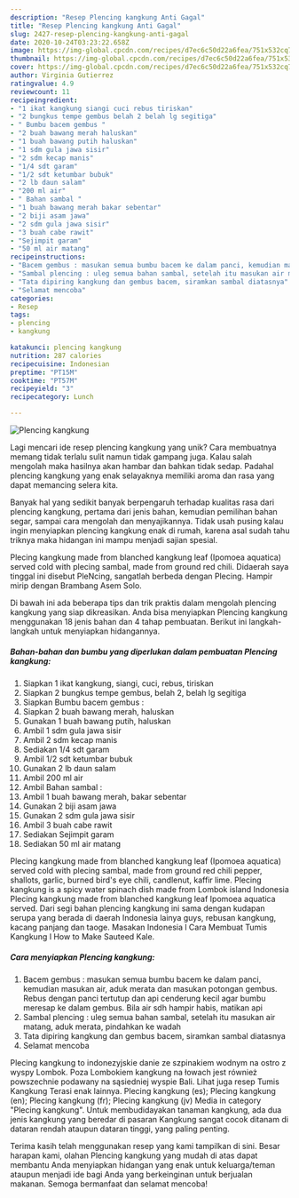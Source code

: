 ```yaml
---
description: "Resep Plencing kangkung Anti Gagal"
title: "Resep Plencing kangkung Anti Gagal"
slug: 2427-resep-plencing-kangkung-anti-gagal
date: 2020-10-24T03:23:22.658Z
image: https://img-global.cpcdn.com/recipes/d7ec6c50d22a6fea/751x532cq70/plencing-kangkung-foto-resep-utama.jpg
thumbnail: https://img-global.cpcdn.com/recipes/d7ec6c50d22a6fea/751x532cq70/plencing-kangkung-foto-resep-utama.jpg
cover: https://img-global.cpcdn.com/recipes/d7ec6c50d22a6fea/751x532cq70/plencing-kangkung-foto-resep-utama.jpg
author: Virginia Gutierrez
ratingvalue: 4.9
reviewcount: 11
recipeingredient:
- "1 ikat kangkung siangi cuci rebus tiriskan"
- "2 bungkus tempe gembus belah 2 belah lg segitiga"
- " Bumbu bacem gembus "
- "2 buah bawang merah haluskan"
- "1 buah bawang putih haluskan"
- "1 sdm gula jawa sisir"
- "2 sdm kecap manis"
- "1/4 sdt garam"
- "1/2 sdt ketumbar bubuk"
- "2 lb daun salam"
- "200 ml air"
- " Bahan sambal "
- "1 buah bawang merah bakar sebentar"
- "2 biji asam jawa"
- "2 sdm gula jawa sisir"
- "3 buah cabe rawit"
- "Sejimpit garam"
- "50 ml air matang"
recipeinstructions:
- "Bacem gembus : masukan semua bumbu bacem ke dalam panci, kemudian masukan air, aduk merata dan masukan potongan gembus. Rebus dengan panci tertutup dan api cenderung kecil agar bumbu meresap ke dalam gembus. Bila air sdh hampir habis, matikan api"
- "Sambal plencing : uleg semua bahan sambal, setelah itu masukan air matang, aduk merata, pindahkan ke wadah"
- "Tata dipiring kangkung dan gembus bacem, siramkan sambal diatasnya"
- "Selamat mencoba"
categories:
- Resep
tags:
- plencing
- kangkung

katakunci: plencing kangkung 
nutrition: 287 calories
recipecuisine: Indonesian
preptime: "PT15M"
cooktime: "PT57M"
recipeyield: "3"
recipecategory: Lunch

---
```



![Plencing kangkung](https://img-global.cpcdn.com/recipes/d7ec6c50d22a6fea/751x532cq70/plencing-kangkung-foto-resep-utama.jpg)

Lagi mencari ide resep plencing kangkung yang unik? Cara membuatnya memang tidak terlalu sulit namun tidak gampang juga. Kalau salah mengolah maka hasilnya akan hambar dan bahkan tidak sedap. Padahal plencing kangkung yang enak selayaknya memiliki aroma dan rasa yang dapat memancing selera kita.

Banyak hal yang sedikit banyak berpengaruh terhadap kualitas rasa dari plencing kangkung, pertama dari jenis bahan, kemudian pemilihan bahan segar, sampai cara mengolah dan menyajikannya. Tidak usah pusing kalau ingin menyiapkan plencing kangkung enak di rumah, karena asal sudah tahu triknya maka hidangan ini mampu menjadi sajian spesial.

Plecing kangkung made from blanched kangkung leaf (Ipomoea aquatica) served cold with plecing sambal, made from ground red chili. Didaerah saya tinggal ini disebut PleNcing, sangatlah berbeda dengan Plecing. Hampir mirip dengan Brambang Asem Solo.


Di bawah ini ada beberapa tips dan trik praktis dalam mengolah plencing kangkung yang siap dikreasikan. Anda bisa menyiapkan Plencing kangkung menggunakan 18 jenis bahan dan 4 tahap pembuatan. Berikut ini langkah-langkah untuk menyiapkan hidangannya.

<!--inarticleads1-->

##### Bahan-bahan dan bumbu yang diperlukan dalam pembuatan Plencing kangkung:

1. Siapkan 1 ikat kangkung, siangi, cuci, rebus, tiriskan
1. Siapkan 2 bungkus tempe gembus, belah 2, belah lg segitiga
1. Siapkan  Bumbu bacem gembus :
1. Siapkan 2 buah bawang merah, haluskan
1. Gunakan 1 buah bawang putih, haluskan
1. Ambil 1 sdm gula jawa sisir
1. Ambil 2 sdm kecap manis
1. Sediakan 1/4 sdt garam
1. Ambil 1/2 sdt ketumbar bubuk
1. Gunakan 2 lb daun salam
1. Ambil 200 ml air
1. Ambil  Bahan sambal :
1. Ambil 1 buah bawang merah, bakar sebentar
1. Gunakan 2 biji asam jawa
1. Gunakan 2 sdm gula jawa sisir
1. Ambil 3 buah cabe rawit
1. Sediakan Sejimpit garam
1. Sediakan 50 ml air matang


Plecing kangkung made from blanched kangkung leaf (Ipomoea aquatica) served cold with plecing sambal, made from ground red chili pepper, shallots, garlic, burned bird&#39;s eye chili, candlenut, kaffir lime. Plecing kangkung is a spicy water spinach dish made from Lombok island Indonesia Plecing kangkung made from blanched kangkung leaf Ipomoea aquatica served. Dari segi bahan plencing kangkung ini sama dengan kudapan serupa yang berada di daerah Indonesia lainya guys, rebusan kangkung, kacang panjang dan taoge. Masakan Indonesia l Cara Membuat Tumis Kangkung l How to Make Sauteed Kale. 

<!--inarticleads2-->

##### Cara menyiapkan Plencing kangkung:

1. Bacem gembus : masukan semua bumbu bacem ke dalam panci, kemudian masukan air, aduk merata dan masukan potongan gembus. Rebus dengan panci tertutup dan api cenderung kecil agar bumbu meresap ke dalam gembus. Bila air sdh hampir habis, matikan api
1. Sambal plencing : uleg semua bahan sambal, setelah itu masukan air matang, aduk merata, pindahkan ke wadah
1. Tata dipiring kangkung dan gembus bacem, siramkan sambal diatasnya
1. Selamat mencoba


Plecing kangkung to indonezyjskie danie ze szpinakiem wodnym na ostro z wyspy Lombok. Poza Lombokiem kangkung na łowach jest również powszechnie podawany na sąsiedniej wyspie Bali. Lihat juga resep Tumis Kangkung Terasi enak lainnya. Plecing kangkung (es); Plecing kangkung (en); Plecing kangkung (fr); Plecing kangkung (jv) Media in category &#34;Plecing kangkung&#34;. Untuk membudidayakan tanaman kangkung, ada dua jenis kangkung yang beredar di pasaran Kangkung sangat cocok ditanam di dataran rendah ataupun dataran tinggi, yang paling penting. 

Terima kasih telah menggunakan resep yang kami tampilkan di sini. Besar harapan kami, olahan Plencing kangkung yang mudah di atas dapat membantu Anda menyiapkan hidangan yang enak untuk keluarga/teman ataupun menjadi ide bagi Anda yang berkeinginan untuk berjualan makanan. Semoga bermanfaat dan selamat mencoba!
